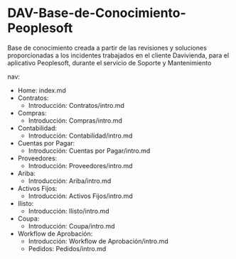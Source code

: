 # DAV-Base-de-Conocimiento-Peoplesoft
Base de conocimiento creada a partir de las revisiones y soluciones proporcionadas a los incidentes trabajados en el cliente Davivienda, para el aplicativo Peoplesoft, durante el servicio de Soporte y Mantenimiento

nav:
  - Home: index.md
  - Contratos:
      - Introducción: Contratos/intro.md
  - Compras:
      - Introducción: Compras/intro.md
  - Contabilidad:
      - Introducción: Contabilidad/intro.md
  - Cuentas por Pagar:
      - Introducción: Cuentas por Pagar/intro.md
  - Proveedores:
      - Introducción: Proveedores/intro.md
  - Ariba:
      - Introducción: Ariba/intro.md
  - Activos Fijos:
      - Introducción: Activos Fijos/intro.md
  - Ilisto:
      - Introducción: Ilisto/intro.md
  - Coupa:
      - Introducción: Coupa/intro.md
  - Workflow de Aprobación:
      - Introducción: Workflow de Aprobación/intro.md  
      - Pedidos: Pedidos/intro.md
